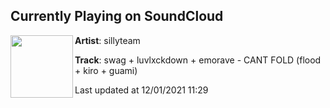 ## Currently Playing on SoundCloud

[<img align="left" width="100" src="https://i1.sndcdn.com/artworks-z4AzINoy8lyvLD73-Y6LAow-t500x500.jpg">](https://soundcloud.com/1sillyteam/swag-luvlxckdown-emorave-cant-fold-flood-kiro-guami)

**Artist**: sillyteam 

**Track**: swag + luvlxckdown + emorave - CANT FOLD (flood + kiro + guami)

Last updated at 12/01/2021 11:29
